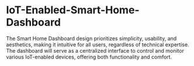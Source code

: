 # IoT-Enabled-Smart-Home-Dashboard
The Smart Home Dashboard design prioritizes simplicity, usability, and aesthetics, making it intuitive for all users, regardless of technical expertise. The dashboard will serve as a centralized interface to control and monitor various IoT-enabled devices, offering both functionality and comfort.
